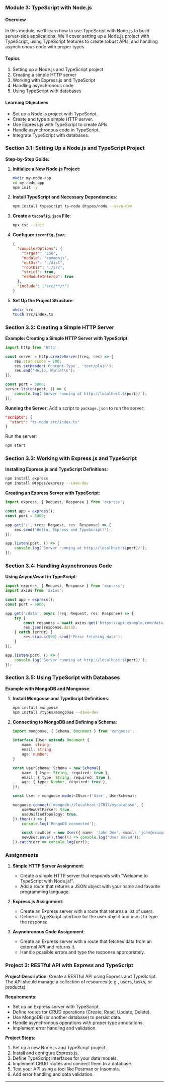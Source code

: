 ### Module 3: TypeScript with Node.js

#### Overview
In this module, we’ll learn how to use TypeScript with Node.js to build server-side applications. We'll cover setting up a Node.js project with TypeScript, using TypeScript features to create robust APIs, and handling asynchronous code with proper types.

#### Topics
1. Setting up a Node.js and TypeScript project
2. Creating a simple HTTP server
3. Working with Express.js and TypeScript
4. Handling asynchronous code
5. Using TypeScript with databases

#### Learning Objectives
- Set up a Node.js project with TypeScript.
- Create and type a simple HTTP server.
- Use Express.js with TypeScript to create APIs.
- Handle asynchronous code in TypeScript.
- Integrate TypeScript with databases.

### Section 3.1: Setting Up a Node.js and TypeScript Project

**Step-by-Step Guide:**

1. **Initialize a New Node.js Project**:
   ```bash
   mkdir my-node-app
   cd my-node-app
   npm init -y
   ```

2. **Install TypeScript and Necessary Dependencies**:
   ```bash
   npm install typescript ts-node @types/node --save-dev
   ```

3. **Create a `tsconfig.json` File**:
   ```bash
   npx tsc --init
   ```

4. **Configure `tsconfig.json`**:
   ```json
   {
     "compilerOptions": {
       "target": "ES6",
       "module": "commonjs",
       "outDir": "./dist",
       "rootDir": "./src",
       "strict": true,
       "esModuleInterop": true
     },
     "include": ["src/**/*"]
   }
   ```

5. **Set Up the Project Structure**:
   ```bash
   mkdir src
   touch src/index.ts
   ```

### Section 3.2: Creating a Simple HTTP Server

**Example: Creating a Simple HTTP Server with TypeScript**:
```typescript
import http from 'http';

const server = http.createServer((req, res) => {
    res.statusCode = 200;
    res.setHeader('Content-Type', 'text/plain');
    res.end('Hello, World!\n');
});

const port = 3000;
server.listen(port, () => {
    console.log(`Server running at http://localhost:${port}/`);
});
```

**Running the Server**:
Add a script to `package.json` to run the server:
```json
"scripts": {
  "start": "ts-node src/index.ts"
}
```
Run the server:
```bash
npm start
```

### Section 3.3: Working with Express.js and TypeScript

**Installing Express.js and TypeScript Definitions**:
```bash
npm install express
npm install @types/express --save-dev
```

**Creating an Express Server with TypeScript**:
```typescript
import express, { Request, Response } from 'express';

const app = express();
const port = 3000;

app.get('/', (req: Request, res: Response) => {
    res.send('Hello, Express and TypeScript!');
});

app.listen(port, () => {
    console.log(`Server running at http://localhost:${port}/`);
});
```

### Section 3.4: Handling Asynchronous Code

**Using Async/Await in TypeScript**:
```typescript
import express, { Request, Response } from 'express';
import axios from 'axios';

const app = express();
const port = 3000;

app.get('/data', async (req: Request, res: Response) => {
    try {
        const response = await axios.get('https://api.example.com/data');
        res.json(response.data);
    } catch (error) {
        res.status(500).send('Error fetching data');
    }
});

app.listen(port, () => {
    console.log(`Server running at http://localhost:${port}/`);
});
```

### Section 3.5: Using TypeScript with Databases

**Example with MongoDB and Mongoose**:

1. **Install Mongoose and TypeScript Definitions**:
   ```bash
   npm install mongoose
   npm install @types/mongoose --save-dev
   ```

2. **Connecting to MongoDB and Defining a Schema**:
   ```typescript
   import mongoose, { Schema, Document } from 'mongoose';

   interface IUser extends Document {
       name: string;
       email: string;
       age: number;
   }

   const UserSchema: Schema = new Schema({
       name: { type: String, required: true },
       email: { type: String, required: true },
       age: { type: Number, required: true },
   });

   const User = mongoose.model<IUser>('User', UserSchema);

   mongoose.connect('mongodb://localhost:27017/mydatabase', {
       useNewUrlParser: true,
       useUnifiedTopology: true,
   }).then(() => {
       console.log('MongoDB connected');

       const newUser = new User({ name: 'John Doe', email: 'john@example.com', age: 30 });
       newUser.save().then(() => console.log('User saved'));
   }).catch(err => console.log(err));
   ```

### Assignments

1. **Simple HTTP Server Assignment**:
   - Create a simple HTTP server that responds with "Welcome to TypeScript with Node.js!".
   - Add a route that returns a JSON object with your name and favorite programming language.

2. **Express.js Assignment**:
   - Create an Express server with a route that returns a list of users.
   - Define a TypeScript interface for the user object and use it to type the response.

3. **Asynchronous Code Assignment**:
   - Create an Express server with a route that fetches data from an external API and returns it.
   - Handle possible errors and type the response appropriately.

### Project 3: RESTful API with Express and TypeScript

**Project Description**:
Create a RESTful API using Express and TypeScript. The API should manage a collection of resources (e.g., users, tasks, or products).

**Requirements**:
- Set up an Express server with TypeScript.
- Define routes for CRUD operations (Create, Read, Update, Delete).
- Use MongoDB (or another database) to persist data.
- Handle asynchronous operations with proper type annotations.
- Implement error handling and validation.

**Project Steps**:
1. Set up a new Node.js and TypeScript project.
2. Install and configure Express.js.
3. Define TypeScript interfaces for your data models.
4. Implement CRUD routes and connect them to a database.
5. Test your API using a tool like Postman or Insomnia.
6. Add error handling and data validation.

---
